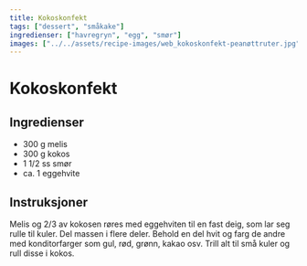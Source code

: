 ```yaml
---
title: Kokoskonfekt
tags: ["dessert", "småkake"]
ingredienser: ["havregryn", "egg", "smør"]
images: ["../../assets/recipe-images/web_kokoskonfekt-peanøttruter.jpg"]
---
```


# Kokoskonfekt

## Ingredienser

- 300 g melis
- 300 g kokos
- 1 1/2 ss smør
- ca. 1 eggehvite

## Instruksjoner

Melis og 2/3 av kokosen røres med eggehviten til en fast deig, som lar seg rulle til kuler. Del massen i flere deler. Behold en del hvit og farg de andre med konditorfarger som gul, rød, grønn, kakao osv. Trill alt til små kuler og rull disse i kokos.
